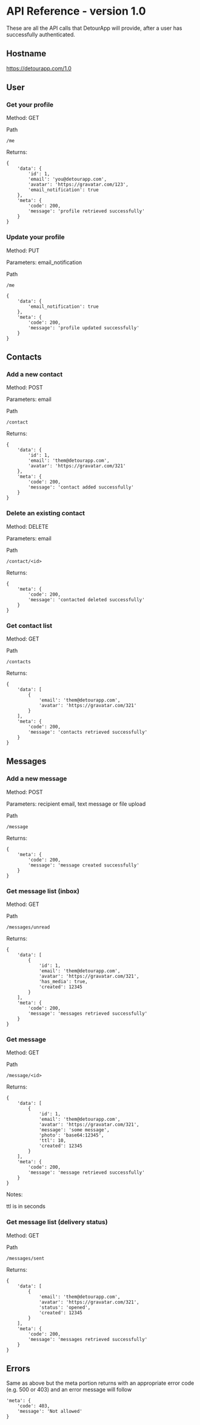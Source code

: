 # API Reference - version 1.0

These are all the API calls that DetourApp will provide, after a user has successfully authenticated.

## Hostname

https://detourapp.com/1.0

## User

### Get your profile

Method: GET

Path

`/me`

Returns:

    {
        'data': {
            'id': 1,
            'email': 'you@detourapp.com',
            'avatar': 'https://gravatar.com/123',
            'email_notification': true
        },
        'meta': {
            'code': 200,
            'message': 'profile retrieved successfully'
        }
    }

### Update your profile

Method: PUT

Parameters: email_notification

Path

`/me`

    {
        'data': {
            'email_notification': true
        },
        'meta': {
            'code': 200,
            'message': 'profile updated successfully'
        }
    }

## Contacts

### Add a new contact

Method: POST

Parameters: email

Path

`/contact`

Returns:

    {
        'data': {
            'id': 1,
            'email': 'them@detourapp.com',
            'avatar': 'https://gravatar.com/321'
        },
        'meta': {
            'code': 200,
            'message': 'contact added successfully'
        }
    }

### Delete an existing contact

Method: DELETE

Parameters: email

Path

`/contact/<id>`

Returns:

    {
        'meta': {
            'code': 200,
            'message': 'contacted deleted successfully'
        }
    }

### Get contact list

Method: GET

Path

`/contacts`

Returns:

    {
        'data': [
            {
                'email': 'them@detourapp.com',
                'avatar': 'https://gravatar.com/321'
            }
        ],
        'meta': {
            'code': 200,
            'message': 'contacts retrieved successfully'
        }
    }

## Messages

### Add a new message

Method: POST

Parameters: recipient email, text message or file upload

Path

`/message`

Returns:

    {
        'meta': {
            'code': 200,
            'message': 'message created successfully'
        }
    }

### Get message list (inbox)

Method: GET

Path

`/messages/unread`

Returns:

    {
        'data': [
            {
                'id': 1,
                'email': 'them@detourapp.com',
                'avatar': 'https://gravatar.com/321',
                'has_media': true,
                'created': 12345
            }
        ],
        'meta': {
            'code': 200,
            'message': 'messages retrieved successfully'
        }
    }

### Get message

Method: GET

Path

`/message/<id>`

Returns:

    {
        'data': [
            {
                'id': 1,
                'email': 'them@detourapp.com',
                'avatar': 'https://gravatar.com/321',
                'message': 'some message',
                'photo': 'base64:12345',
                'ttl': 10,
                'created': 12345
            }
        ],
        'meta': {
            'code': 200,
            'message': 'message retrieved successfully'
        }
    }

Notes:

ttl is in seconds

### Get message list (delivery status)

Method: GET

Path

`/messages/sent`

Returns:

    {
        'data': [
            {
                'email': 'them@detourapp.com',
                'avatar': 'https://gravatar.com/321',
                'status': 'opened',
                'created': 12345
            }
        ],
        'meta': {
            'code': 200,
            'message': 'messages retrieved successfully'
        }
    }

## Errors

Same as above but the meta portion returns with an appropriate error code (e.g. 500 or 403) and an error message will follow

    'meta': {
        'code': 403,
        'message': 'Not allowed'
    }
